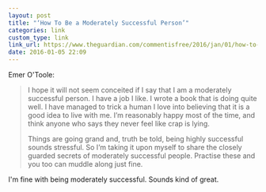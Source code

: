 ```yaml
---
layout: post
title: "‘How To Be a Moderately Successful Person’"
categories: link
custom_type: link
link_url: https://www.theguardian.com/commentisfree/2016/jan/01/how-to-be-moderately-successful-person-like-me
date: 2016-01-05 22:09
---
```

Emer O'Toole:

> I hope it will not seem conceited if I say that I am a moderately successful person. I have a job I like. I wrote a book that is doing quite well. I have managed to trick a human I love into believing that it is a good idea to live with me. I’m reasonably happy most of the time, and think anyone who says they never feel like crap is lying.
>
> Things are going grand and, truth be told, being highly successful sounds stressful. So I’m taking it upon myself to share the closely guarded secrets of moderately successful people. Practise these and you too can muddle along just fine.

I'm fine with being moderately successful. Sounds kind of great.

